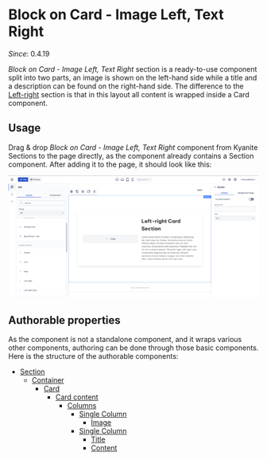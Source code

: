 # Block on Card - Image Left, Text Right

_Since_: 0.4.19

[//]: # (TODO add component groups info)

_Block on Card - Image Left, Text Right_ section is a ready-to-use component split into two parts, an image is shown on the
left-hand side while a title and a description can be found on the right-hand side. The difference 
to the <a href="../leftright">Left-right</a> section is that in this layout all content is
wrapped inside a Card component.

## Usage

Drag & drop _Block on Card - Image Left, Text Right_ component from Kyanite Sections to the page directly, as the
component already contains a Section component.
After adding it to the page, it should look like this:
<p align="center" width="100%">
    <img class="image--with-border" src="_images/initial-leftrightcard.png" alt="Initial Block on Card - Image Left, Text Right">
</p>

## Authorable properties

As the component is not a standalone component, and it wraps various other components, authoring
can be done through those basic components. Here is the structure of the authorable components:

- <a href="../../../components/section">Section</a>
    - <a href="../../../components/container">Container</a>
        - <a href="../../../components/card">Card</a>
            - <a href="../../../components/card/cardcontent">Card content</a>
                - <a href="../../../components/columns">Columns</a>
                    - <a href="../../../components/columns/column">Single Column</a>
                        - <a href="../../../components/image">Image</a>
                    - <a href="../../../components/columns/column">Single Column</a>
                        - <a href="../../../components/title">Title</a>
                        - <a href="../../../components/content">Content</a>
